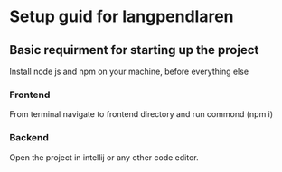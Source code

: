 
<h1> Setup guid for langpendlaren </h1>
<h2>Basic requirment for starting up the project</h2>
<p>Install node js and npm on your machine, before everything else </p>

<h3>Frontend</h3>
<p>From terminal navigate to frontend directory and run commond (npm i)</p>
<h3>Backend</h3>
<p>Open the project in intellij or any other code editor.</p>

